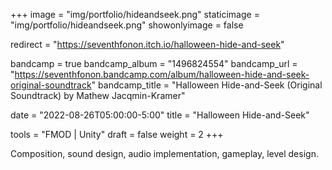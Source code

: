 +++
image = "img/portfolio/hideandseek.png"
staticimage = "img/portfolio/hideandseek.png"
showonlyimage = false

redirect = "https://seventhfonon.itch.io/halloween-hide-and-seek"

bandcamp = true
bandcamp_album = "1496824554"
bandcamp_url = "https://seventhfonon.bandcamp.com/album/halloween-hide-and-seek-original-soundtrack"
bandcamp_title = "Halloween Hide-and-Seek (Original Soundtrack) by Mathew Jacqmin-Kramer"

date = "2022-08-26T05:00:00-5:00"
title = "Halloween Hide-and-Seek"

tools = "FMOD | Unity"
draft = false
weight = 2
+++

Composition, sound design, audio implementation, gameplay, level design.